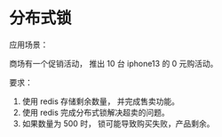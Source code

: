 # 分布式锁

应用场景：

商场有一个促销活动， 推出 10 台 iphone13 的 0 元购活动。

要求：
1. 使用 redis 存储剩余数量， 并完成售卖功能。
2. 使用 redis 完成分布式锁解决超卖的问题。
3. 如果数量为 500 时， 锁可能导致购买失败，产品剩余。


